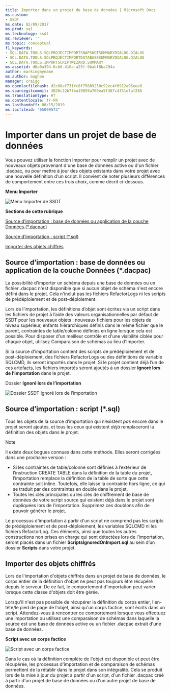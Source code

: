 ```yaml
---
title: Importer dans un projet de base de données | Microsoft Docs
ms.custom:
- SSDT
ms.date: 02/09/2017
ms.prod: sql
ms.technology: ssdt
ms.reviewer: ''
ms.topic: conceptual
f1_keywords:
- SQL.DATA.TOOLS.SQLPROJECTIMPORTSNAPSHOTSUMMARYDIALOG.DIALOG
- SQL.DATA.TOOLS.SQLPROJECTIMPORTDATABASESUMMARYDIALOG.DIALOG
- SQL.DATA.TOOLS.IMPORTSCRIPTWIZARD.SUMMARY
ms.assetid: d0a0a394-6cb6-416a-a25f-9babf8ba294a
author: markingmyname
ms.author: maghan
manager: craigg
ms.openlocfilehash: d2c08af731fc8f75089250c92ec4f0912a96eee6
ms.sourcegitcommit: 3026c22b7fba19059a769ea5f367c4f51efaf286
ms.translationtype: HT
ms.contentlocale: fr-FR
ms.lasthandoff: 06/15/2019
ms.locfileid: "65099573"
---
```

# <a name="import-into-a-database-project"></a>Importer dans un projet de base de données
Vous pouvez utiliser la fonction Importer pour remplir un projet avec de nouveaux objets provenant d'une base de données active ou d'un fichier .dacpac, ou pour mettre à jour des objets existants dans votre projet avec une nouvelle définition d'un script. Il convient de noter plusieurs différences de comportement entre ces trois choix, comme décrit ci-dessous.  
  
**Menu Importer**  
  
![Menu Importer de SSDT](../ssdt/media/ssdt-import.gif "Menu Importer de SSDT")  
  
**Sections de cette rubrique**  
  
[Source d’importation : base de données ou application de la couche Données (*.dacpac)](#bkmk_import_source_db)  
  
[Source d’importation : script (*.sql)](#bkmk_import_source_script)  
  
[Importer des objets chiffrés](#bkmk_import_encrypted)  
  
## <a name="bkmk_import_source_db"></a>Source d’importation : base de données ou application de la couche Données (*.dacpac)  
La possibilité d'importer un schéma depuis une base de données ou un fichier .dacpac n'est disponible que si aucun objet de schéma n'est encore défini dans le projet. Cela n'inclut pas les fichiers RefactorLogs ni les scripts de prédéploiement et de post-déploiement.  
  
Lors de l’importation, les définitions d’objet sont écrites via un script dans les fichiers de projet à l’aide des valeurs organisationnelles par défaut de SSDT pour les nouveaux objets : nouveaux fichiers pour les objets de niveau supérieur, enfants hiérarchiques définis dans le même fichier que le parent, contraintes de table/colonne définies en ligne lorsque cela est possible. Pour disposer d'un meilleur contrôle et d'une visibilité ciblée pour chaque objet, utilisez Comparaison de schémas au lieu d'Importer.  
  
Si la source d'importation contient des scripts de prédéploiement et de post-déploiement, des fichiers RefactorLogs ou des définitions de variable SQLCMD, ils seront importés dans le projet. Si le projet contient déjà l’un de ces artefacts, les fichiers importés seront ajoutés à un dossier **Ignoré lors de l’importation** dans le projet.  
  
Dossier **Ignoré lors de l’importation**  
  
![Dossier SSDT Ignoré lors de l’importation](../ssdt/media/ssdt-ignoredonimport.gif "Dossier SSDT Ignoré lors de l’importation")  
  
## <a name="bkmk_import_source_script"></a>Source d’importation : script (*.sql)  
Tous les objets de la source d’importation qui n’existent *pas* encore dans le projet seront ajoutés, et tous les ceux qui existent *déjà* remplaceront la définition des objets dans le projet.  
  
> [!NOTE]  
> Il existe deux bogues connues dans cette méthode. Elles seront corrigées dans une prochaine version :  
>   
> -   Si les contraintes de table/colonne sont définies à l’extérieur de l’instruction CREATE TABLE dans la définition de la table du projet, l’importation remplace la définition de la table de sorte que cette contrainte soit inline. Toutefois, elle laisse la contrainte hors ligne, ce qui se traduit par des contraintes en double dans le projet.  
> -   Toutes les clés principales ou les clés de chiffrement de base de données de votre script source qui existent déjà dans le projet sont dupliquées lors de l'importation. Supprimez ces doublons afin de pouvoir générer le projet.  
  
Le processus d'importation à partir d'un script ne comprend pas les scripts de prédéploiement et de post-déploiement, les variables SQLCMD ni les fichiers RefactorLog. Ces éléments, ainsi que toutes les autres constructions non prises en charge qui sont détectées lors de l’importation, seront placés dans un fichier **ScriptsIgnoredOnImport.sql** au sein d’un dossier **Scripts** dans votre projet.  
  
 
## <a name="bkmk_import_encrypted"></a>Importer des objets chiffrés  
Lors de l'importation d'objets chiffrés dans un projet de base de données, le corps entier de la définition d'objet ne peut pas toujours être récupéré depuis le serveur. De ce fait, le comportement d'importation peut varier lorsque cette classe d'objets doit être gérée.  
  
Lorsqu'il n'est pas possible de récupérer la définition du corps entier, l'en-tête/le pied de page de l'objet, ainsi qu'un corps factice, sont écrits dans un script. Attendez-vous à rencontrer ce comportement lorsque vous effectuez une importation ou utilisez une comparaison de schémas dans laquelle la source est une base de données active ou un fichier .dacpac extrait d'une base de données.  
  
**Script avec un corps factice**  
  
![Script avec un corps factice](../ssdt/media/ssdt-procwithencryption.gif "Script avec un corps factice")  
  
Dans le cas où la définition complète de l'objet est disponible et peut être récupérée, les processus d'importation et de comparaison de schémas permettent de la rétablir dans le projet dans son intégralité. Cela se produit lors de la mise à jour du projet à partir d'un script, d'un fichier .dacpac créé à partir d'un projet de base de données ou d'un autre projet de base de données.  
  
